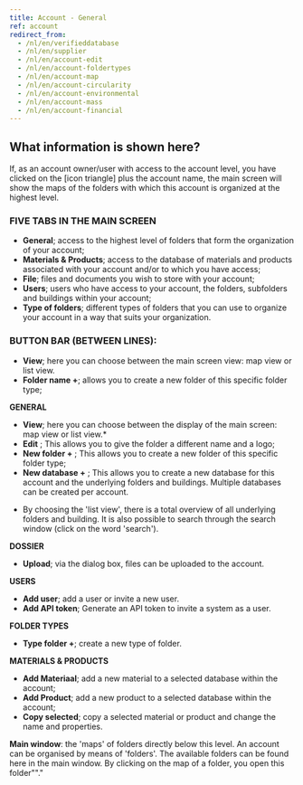 ```yaml
---
title: Account - General
ref: account
redirect_from:
  - /nl/en/verifieddatabase
  - /nl/en/supplier
  - /nl/en/account-edit
  - /nl/en/account-foldertypes
  - /nl/en/account-map
  - /nl/en/account-circularity
  - /nl/en/account-environmental
  - /nl/en/account-mass
  - /nl/en/account-financial
---
```


## What information is shown here?
If, as an account owner/user with access to the account level, you have clicked on the [icon triangle] plus the account name, the main screen will show the maps of the folders with which this account is organized at the highest level.


### FIVE TABS IN THE MAIN SCREEN
- **General**; access to the highest level of folders that form the organization of your account;
- **Materials & Products**; access to the database of materials and products associated with your account and/or to which you have access;
- **File**; files and documents you wish to store with your account;
- **Users**; users who have access to your account, the folders, subfolders and buildings within your account;
- **Type of folders**; different types of folders that you can use to organize your account in a way that suits your organization.


### BUTTON BAR (BETWEEN LINES):
- **View**; here you can choose between the main screen view: map view or list view.
- **Folder name +**; allows you to create a new folder of this specific folder type;

**GENERAL**
- **View**; here you can choose between the display of the main screen: map view or list view.*
- **Edit** ; This allows you to give the folder a different name and a logo;
- **New folder +** ; This allows you to create a new folder of this specific folder type;
- **New database +** ; This allows you to create a new database for this account and the underlying folders and buildings. Multiple databases can be created per account.

* By choosing the 'list view', there is a total overview of all underlying folders and building. It is also possible to search through the search window (click on the word 'search').

**DOSSIER**
- **Upload**; via the dialog box, files can be uploaded to the account.

**USERS**
- **Add user**; add a user or invite a new user.
- **Add API token**; Generate an API token to invite a system as a user.

**FOLDER TYPES**
- **Type folder +**; create a new type of folder.

**MATERIALS & PRODUCTS**
- **Add Materiaal**; add a new material to a selected database within the account;
- **Add Product**; add a new product to a selected database within the account;
- **Copy selected**; copy a selected material or product and change the name and properties.


**Main window**: the 'maps' of folders directly below this level. An account can be organised by means of 'folders'. The available folders can be found here in the main window. By clicking on the map of a folder, you open this folder""."
